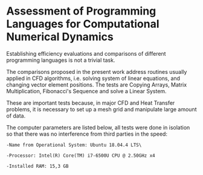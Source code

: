 # Assessment of Programming Languages for Computational Numerical Dynamics

Establishing efficiency evaluations and comparisons of different programming languages is not a trivial task.

The comparisons proposed in the present work address routines usually applied in CFD algorithms, i.e. solving system of linear equations, and changing vector element positions. The tests are Copying Arrays, Matrix Multiplication, Fibonacci's Sequence and solve a Linear System.

These are important tests because, in major CFD and Heat Transfer problems, it is necessary to set up a mesh grid and manipulate large amount of data.

The computer parameters are listed below, all tests were done in isolation so that there was no interference from third parties in the speed:

    -Name from Operational System: Ubuntu 18.04.4 LTS\

    -Processor: Intel(R) Core(TM) i7-6500U CPU @ 2.50GHz x4

    -Installed RAM: 15,3 GB 


